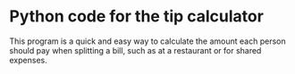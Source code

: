 # Python code for the tip calculator
 This program is a quick and easy way to calculate the amount each person should pay when splitting a bill, such as at a restaurant or for shared expenses.
